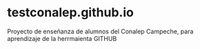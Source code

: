 # testconalep.github.io

Proyecto de enseñanza de alumnos del Conalep Campeche, para aprendizaje de la herrmaienta GITHUB
